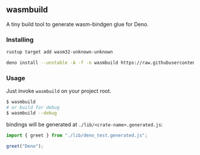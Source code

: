 ## wasmbuild

A tiny build tool to generate wasm-bindgen glue for Deno.

### Installing

```bash
rustup target add wasm32-unknown-unknown

deno install --unstable -A -f -n wasmbuild https://raw.githubusercontent.com/denoland/wasmbuild/main/main.ts
```

### Usage

Just invoke `wasmbuild` on your project root.

```bash
$ wasmbuild
# or build for debug
$ wasmbuild --debug
```

bindings will be generated at `./lib/<crate-name>.generated.js`:

```typescript
import { greet } from "./lib/deno_test.generated.js";

greet("Deno");
```
